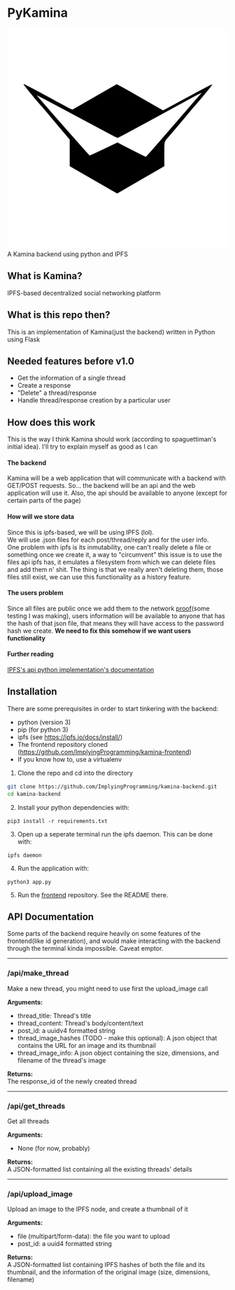 # PyKamina
![Kamina_Logo](kamina_logo.svg)  
A Kamina backend using python and IPFS

## What is Kamina?
IPFS-based decentralized social networking platform

## What is this repo then?
This is an implementation of Kamina(just the backend) written in Python using Flask

## Needed features before v1.0
* Get the information of a single thread
* Create a response
* "Delete" a thread/response
* Handle thread/response creation by a particular user

## How does this work
This is the way I think Kamina should work (according to spaguettiman's initial idea). I'll try to explain myself as good as I can

#### The backend
Kamina will be a web application that will communicate with a backend with GET/POST requests. So... the backend will be an api and the web application will use it.
Also, the api should be available to anyone (except for certain parts of the page)

#### How will we store data
Since this is ipfs-based, we will be using IPFS (lol).  
We will use .json files for each post/thread/reply and for the user info.  
One problem with ipfs is its inmutability, one can't really delete a file or something once we create it, a way to "circumvent" this issue is to use the files api ipfs has, it emulates a filesystem from which we can delete files and add them n' shit. The thing is that we really aren't deleting them, those files still exist, we can use this functionality as a history feature.  

#### The users problem
Since all files are public once we add them to the network [proof](https://ipfs.io/ipfs/QmTKwydPody1deWXxQo7TZEpuZhFFzDkWpcYyeFyB9WdAb)(some testing I was making), users information will be available to anyone that has the hash of that json file, that means they will have access to the password hash we create. **We need to fix this somehow if we want users functionality**

#### Further reading
[IPFS's api python implementation's documentation](https://ipfs.io/ipns/QmZ86ow1byeyhNRJEatWxGPJKcnQKG7s51MtbHdxxUddTH/Software/Python/ipfsapi/)

## Installation

There are some prerequisites in order to start tinkering with the backend:
* python (version 3)
* pip (for python 3)
* ipfs (see https://ipfs.io/docs/install/)  
* The frontend repository cloned (https://github.com/ImplyingProgramming/kamina-frontend)
* If you know how to, use a virtualenv

1. Clone the repo and cd into the directory
```sh
git clone https://github.com/ImplyingProgramming/kamina-backend.git
cd kamina-backend
```

2. Install your python dependencies with:
```
pip3 install -r requirements.txt
```
3. Open up a seperate terminal run the ipfs daemon. This can be done with:
```
ipfs daemon
```
4. Run the application with:
```
python3 app.py
```
5. Run the [frontend](https://github.com/ImplyingProgramming/kamina-frontend) repository. See the README there.


## API Documentation
Some parts of the backend require heavily on some features of the
frontend(like id generation), and would make interacting with the backend
through the terminal kinda impossible. Caveat emptor.

----
### /api/make_thread
Make a new thread, you might need to use first the upload_image call

__Arguments:__
* thread_title: Thread's title
* thread_content: Thread's body/content/text
* post_id: a uuidv4 formatted string
* thread_image_hashes (TODO - make this optional): A json object that contains
the URL for an image and its thumbnail
* thread_image_info: A json object containing the size, dimensions, and filename
of the thread's image

__Returns:__  
The response_id of the newly created thread

----
### /api/get_threads
Get all threads

__Arguments:__
* None (for now, probably)

__Returns:__  
A JSON-formatted list containing all the existing threads' details

----
### /api/upload_image
Upload an image to the IPFS node, and create a thumbnail of it

__Arguments:__  
* file (multipart/form-data): the file you want to upload
* post_id: a uuid4 formatted string

__Returns:__  
A JSON-formatted list containing IPFS hashes of both the file and its thumbnail,
and the information of the original image (size, dimensions, filename)
